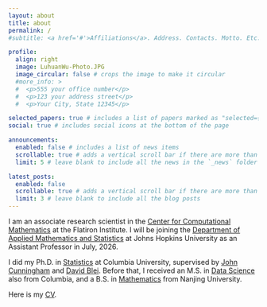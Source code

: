 ```yaml
---
layout: about
title: about
permalink: /
#subtitle: <a href='#'>Affiliations</a>. Address. Contacts. Motto. Etc.

profile:
  align: right
  image: LuhuanWu-Photo.JPG
  image_circular: false # crops the image to make it circular
  #more_info: >
  #  <p>555 your office number</p>
  #  <p>123 your address street</p>
  #  <p>Your City, State 12345</p>

selected_papers: true # includes a list of papers marked as "selected={true}"
social: true # includes social icons at the bottom of the page

announcements:
  enabled: false # includes a list of news items
  scrollable: true # adds a vertical scroll bar if there are more than 3 news items
  limit: 5 # leave blank to include all the news in the `_news` folder

latest_posts:
  enabled: false
  scrollable: true # adds a vertical scroll bar if there are more than 3 new posts items
  limit: 3 # leave blank to include all the blog posts
---
```


I am an associate research scientist in the [Center for Computational Mathematics](https://www.simonsfoundation.org/flatiron/center-for-computational-mathematics/) at the Flatiron Institute. I will be joining the [Department of Applied Mathematics and Statistics](https://engineering.jhu.edu/ams/) at Johns Hopkins University as an Assistant Professor in July, 2026.

I did my Ph.D. in [Statistics](https://stat.columbia.edu/) at Columbia University, supervised by [John Cunningham](https://sites.stat.columbia.edu/cunningham/) and [David Blei](https://www.cs.columbia.edu/~blei/). Before that, I received an M.S. in [Data Science](https://datascience.columbia.edu/) also from Columbia, and a B.S. in [Mathematics](https://njunju.nju.edu.cn/EN/7f/77/c7136a163703/page.htm) from Nanjing University.

Here is my [CV](../assets/pdf/LuhuanWu_CV.pdf).

